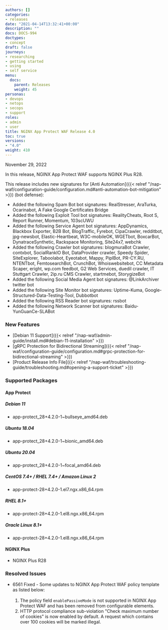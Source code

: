 ```yaml
---
authors: []
categories:
- releases
date: "2021-04-14T13:32:41+00:00"
description: ""
docs: DOCS-994
doctypes:
- concept
draft: false
journeys:
- researching
- getting started
- using
- self service
menu:
  docs:
    parent: Releases
    weight: 45
personas:
- devops
- netops
- secops
- support
roles:
- admin
- user
title: NGINX App Protect WAF Release 4.0
toc: true
versions:
- "4.0"
weight: 410
---
```


November 29, 2022

In this release, NGINX App Protect WAF supports NGINX Plus R28.

This release includes new signatures for [Anti Automation]({{< relref "/nap-waf/configuration-guide/configuration.md#anti-automation-bot-mitigation" >}}) (bot defense):

- Added the following Spam Bot bot signatures: RealStresser, AraTurka, Ocarinabot, A Fake Google Certificates Bridge
- Added the following Exploit Tool bot signatures: RealityCheats, Root S, Report Runner, Momentum, 103scUWU
- Added the following Service Agent bot signatures: AppDynamics, Blackbox Exporter, B2B Bot, BlogTraffic, Fyrebot, CipaCrawler, redditbot, jpg-newsbot, Elastic-Heartbeat, W3C-mobileOK, WGETbot, BoxcarBot, DynatraceSynthetic, Rackspace Monitoring, Site24x7, webchk
- Added the following Crawler bot signatures: blogmuraBot Crawler, contxbot, SocialRankIO Bot, DataProvider crawler, Speedy Spider, SiteExplorer, Taboolabot, Eyeotabot, Mappy, PiplBot, PR-CY.RU, NTENTbot, FemtosearchBot, CrunchBot, Whoiswebsitebot, CC Metadata Scaper, eright, wp.com feedbot, G2 Web Services, duedil crawler, IT Stuttgart Crawler, 2ip.ru CMS Crawler, startmebot, StorygizeBot
- Added the following Social Media Agent bot signatures: @LinkArchiver twitter bot
- Added the following Site Monitor bot signatures: Uptime-Kuma, Google-Structured-Data-Testing-Tool, Dubbotbot
- Added the following RSS Reader bot signatures: rssbot
- Added the following Network Scanner bot signatures: Baidu-YunGuanCe-SLABot


### New Features

- [Debian 11 Support]({{< relref "/nap-waf/admin-guide/install.md#debian-11-installation" >}})
- [gRPC Protection for Bidirectional Streaming]({{< relref "/nap-waf/configuration-guide/configuration.md#grpc-protection-for-bidirectional-streaming" >}})
- [Product Release Info File]({{< relref "/nap-waf/troubleshooting-guide/troubleshooting.md#opening-a-support-ticket" >}})

### Supported Packages

#### App Protect

##### Debian 11

- app-protect_28+4.2.0-1~bullseye_amd64.deb

##### Ubuntu 18.04

- app-protect_28+4.2.0-1~bionic_amd64.deb

##### Ubuntu 20.04

- app-protect_28+4.2.0-1~focal_amd64.deb

##### CentOS 7.4+ / RHEL 7.4+ / Amazon Linux 2

- app-protect-28+4.2.0-1.el7.ngx.x86_64.rpm

##### RHEL 8.1+

- app-protect-28+4.2.0-1.el8.ngx.x86_64.rpm

##### Oracle Linux 8.1+

- app-protect-28+4.2.0-1.el8.ngx.x86_64.rpm

 #### NGINX Plus
 
 - NGINX Plus R28

### Resolved Issues

- 6561 Fixed - Some updates to NGINX App Protect WAF policy template as listed below:<br><br><ol><li>The policy field `enablePassiveMode` is not supported in NGINX App Protect WAF and has been removed from configurable elements.</li><li>HTTP protocol compliance sub-violation "Check maximum number of cookies" is now enabled by default. A request which contains over 100 cookies will be marked illegal.</li></ol>